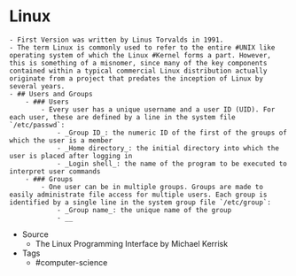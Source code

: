 # Linux
	- First Version was written by Linus Torvalds in 1991.
	- The term Linux is commonly used to refer to the entire #UNIX like operating system of which the Linux #Kernel forms a part. However, this is something of a misnomer, since many of the key components contained within a typical commercial Linux distribution actually originate from a project that predates the inception of Linux by several years.
	- ## Users and Groups
		- ### Users
			- Every user has a unique username and a user ID (UID). For each user, these are defined by a line in the system file `/etc/passwd`:
				- _Group ID_: the numeric ID of the first of the groups of which the user is a member
				- _Home directory_: the initial directory into which the user is placed after logging in
				- _Login shell_: the name of the program to be executed to interpret user commands
		- ### Groups
			- One user can be in multiple groups. Groups are made to easily administrate file access for multiple users. Each group is identified by a single line in the system group file `/etc/group`:
				- _Group name_: the unique name of the group
				- __
- Source
	- The Linux Programming Interface by Michael Kerrisk
- Tags
	- #computer-science